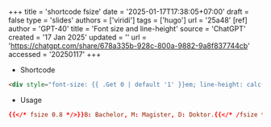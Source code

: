 +++
title = 'shortcode fsize'
date = '2025-01-17T17:38:05+07:00'
draft = false
type = 'slides'
authors = ['viridi']
tags = ['hugo']
url = '25a48'
[ref]
author = 'GPT-40'
title = 'Font size and line-height'
source = 'ChatGPT'
created = '17 Jan 2025'
updated = ''
url = 'https://chatgpt.com/share/678a335b-928c-800a-9882-9a8f837744cb'
accessed = '20250117'
+++

+ Shortcode
```html
<div style="font-size: {{ .Get 0 | default '1' }}em; line-height: calc({{ .Get 0 | default '1' }}em * 1.5);">{{ .Inner }}</div>
```

+ Usage
```toml
{{</* fsize 0.8 */>}}B: Bachelor, M: Magister, D: Doktor.{{</* /fsize */>}}
```
